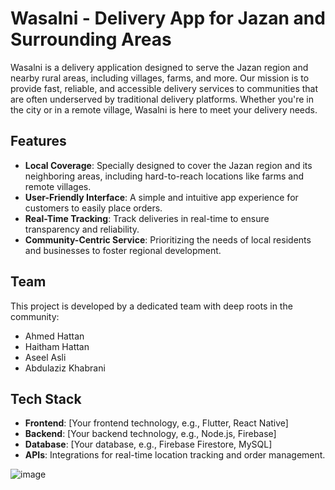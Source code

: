 # Wasalni - Delivery App for Jazan and Surrounding Areas

Wasalni is a delivery application designed to serve the Jazan region and nearby rural areas, including villages, farms, and more. Our mission is to provide fast, reliable, and accessible delivery services to communities that are often underserved by traditional delivery platforms. Whether you're in the city or in a remote village, Wasalni is here to meet your delivery needs.

## Features

- **Local Coverage**: Specially designed to cover the Jazan region and its neighboring areas, including hard-to-reach locations like farms and remote villages.
- **User-Friendly Interface**: A simple and intuitive app experience for customers to easily place orders.
- **Real-Time Tracking**: Track deliveries in real-time to ensure transparency and reliability.
- **Community-Centric Service**: Prioritizing the needs of local residents and businesses to foster regional development.

## Team

This project is developed by a dedicated team with deep roots in the community:

- Ahmed Hattan
- Haitham Hattan
- Aseel Asli
- Abdulaziz Khabrani

## Tech Stack

- **Frontend**: [Your frontend technology, e.g., Flutter, React Native]
- **Backend**: [Your backend technology, e.g., Node.js, Firebase]
- **Database**: [Your database, e.g., Firebase Firestore, MySQL]
- **APIs**: Integrations for real-time location tracking and order management.


![image](https://github.com/user-attachments/assets/3d51c322-67e1-4c37-9a84-2da061d52fce)




